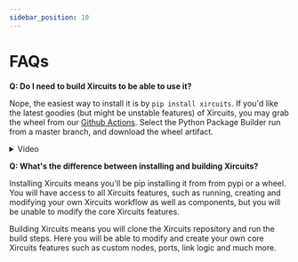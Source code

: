 ```yaml
---
sidebar_position: 10
---
```


# FAQs
**Q: Do I need to build Xircuits to be able to use it?**

Nope, the easiest way to install it is by `pip install xircuits`. If you'd like the latest goodies (but might be unstable features) of Xircuits, you may grab the wheel from our [Github Actions](https://github.com/XpressAI/xircuits/actions). Select the Python Package Builder run from a master branch, and download the wheel artifact.
<details>
  <summary>Video</summary>
  <p align="center">

  ![Download wheel](/img/docs/download-wheel.gif)

  </p>
</details>

**Q: What's the difference between installing and building Xircuits?**

Installing Xircuits means you'll be pip installing it from from pypi or a wheel. You will have access to all Xircuits features, such as running, creating and modifying your own Xircuits workflow as well as components, but you will be unable to modify the core Xircuits features.

Building Xircuits means you will clone the Xircuits repository and run the build steps. Here you will be able to modify and create your own core Xircuits features such as custom nodes, ports, link logic and much more.